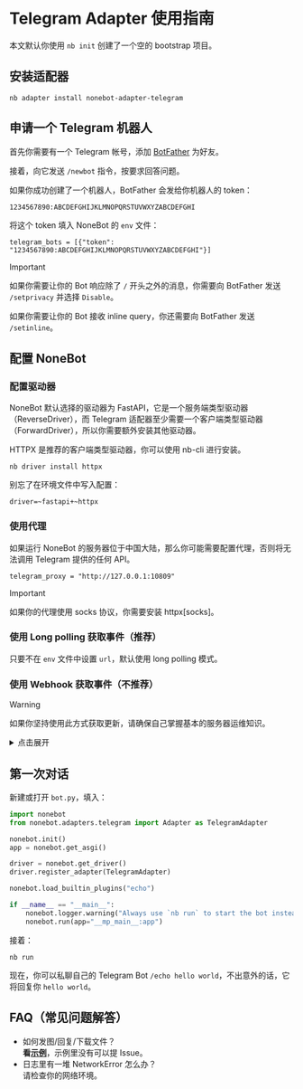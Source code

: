# Telegram Adapter 使用指南

本文默认你使用 `nb init` 创建了一个空的 bootstrap 项目。

## 安装适配器

```shell
nb adapter install nonebot-adapter-telegram
```

## 申请一个 Telegram 机器人

首先你需要有一个 Telegram 帐号，添加 [BotFather](https://t.me/botfather) 为好友。

接着，向它发送 `/newbot` 指令，按要求回答问题。

如果你成功创建了一个机器人，BotFather 会发给你机器人的 token：

```plain
1234567890:ABCDEFGHIJKLMNOPQRSTUVWXYZABCDEFGHI
```

将这个 token 填入 NoneBot 的 `env` 文件：

```dotenv
telegram_bots = [{"token": "1234567890:ABCDEFGHIJKLMNOPQRSTUVWXYZABCDEFGHI"}]
```

> [!IMPORTANT]
> 如果你需要让你的 Bot 响应除了 `/` 开头之外的消息，你需要向 BotFather 发送 `/setprivacy` 并选择 `Disable`。
>
> 如果你需要让你的 Bot 接收 inline query，你还需要向 BotFather 发送 `/setinline`。

## 配置 NoneBot

### 配置驱动器

NoneBot 默认选择的驱动器为 FastAPI，它是一个服务端类型驱动器（ReverseDriver），而 Telegram 适配器至少需要一个客户端类型驱动器（ForwardDriver），所以你需要额外安装其他驱动器。

HTTPX 是推荐的客户端类型驱动器，你可以使用 nb-cli 进行安装。

```shell
nb driver install httpx
```

别忘了在环境文件中写入配置：

```dotenv
driver=~fastapi+~httpx
```

### 使用代理

如果运行 NoneBot 的服务器位于中国大陆，那么你可能需要配置代理，否则将无法调用 Telegram 提供的任何 API。

```dotenv
telegram_proxy = "http://127.0.0.1:10809"
```

> [!IMPORTANT]
> 如果你的代理使用 socks 协议，你需要安装 httpx\[socks\]。

### 使用 Long polling 获取事件（推荐）

只要不在 `env` 文件中设置 `url`，默认使用 long polling 模式。

### 使用 Webhook 获取事件（不推荐）

> [!WARNING]
> 如果你坚持使用此方式获取更新，请确保自己掌握基本的服务器运维知识。

<details><summary>点击展开</summary>
<p>

Telegram Bot 的 webhook 必须使用 https 协议，所以你需要公网 IP、域名，以及 TLS 证书，并通过反向代理等方式使 NoneBot 能够接受到来自 Telegram 服务器的 webhook 消息。

要令 Telegram 适配器启用此模式，需要将域名填入 `env` 文件：

```dotenv
telegram_bots = [{"token": "1234567890:ABCDEFGHIJKLMNOPQRSTUVWXYZABCDEFGHI", "is_webhook": true}]
telegram_webhook_url = "https://yourdomain.com"
```

</p>
</details>

## 第一次对话

新建或打开 `bot.py`，填入：

```python
import nonebot
from nonebot.adapters.telegram import Adapter as TelegramAdapter

nonebot.init()
app = nonebot.get_asgi()

driver = nonebot.get_driver()
driver.register_adapter(TelegramAdapter)

nonebot.load_builtin_plugins("echo")

if __name__ == "__main__":
    nonebot.logger.warning("Always use `nb run` to start the bot instead of manually running!")
    nonebot.run(app="__mp_main__:app")
```

接着：

```shell
nb run
```

现在，你可以私聊自己的 Telegram Bot `/echo hello world`，不出意外的话，它将回复你 `hello world`。

## FAQ（常见问题解答）

- 如何发图/回复/下载文件？  
  **看[示例](./example)**，示例里没有可以提 Issue。
- 日志里有一堆 NetworkError 怎么办？  
  请检查你的网络环境。

